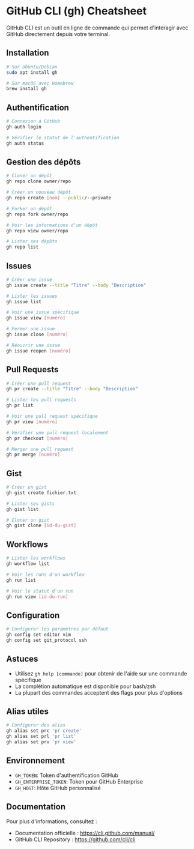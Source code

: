 # GitHub CLI (gh) Cheatsheet

GitHub CLI est un outil en ligne de commande qui permet d'interagir avec GitHub directement depuis votre terminal.

## Installation

```bash
# Sur Ubuntu/Debian
sudo apt install gh

# Sur macOS avec Homebrew
brew install gh
```

## Authentification

```bash
# Connexion à GitHub
gh auth login

# Vérifier le statut de l'authentification
gh auth status
```

## Gestion des dépôts

```bash
# Cloner un dépôt
gh repo clone owner/repo

# Créer un nouveau dépôt
gh repo create [nom] --public/--private

# Forker un dépôt
gh repo fork owner/repo

# Voir les informations d'un dépôt
gh repo view owner/repo

# Lister ses dépôts
gh repo list
```

## Issues

```bash
# Créer une issue
gh issue create --title "Titre" --body "Description"

# Lister les issues
gh issue list

# Voir une issue spécifique
gh issue view [numéro]

# Fermer une issue
gh issue close [numéro]

# Réouvrir une issue
gh issue reopen [numéro]
```

## Pull Requests

```bash
# Créer une pull request
gh pr create --title "Titre" --body "Description"

# Lister les pull requests
gh pr list

# Voir une pull request spécifique
gh pr view [numéro]

# Vérifier une pull request localement
gh pr checkout [numéro]

# Merger une pull request
gh pr merge [numéro]
```

## Gist

```bash
# Créer un gist
gh gist create fichier.txt

# Lister ses gists
gh gist list

# Cloner un gist
gh gist clone [id-du-gist]
```

## Workflows

```bash
# Lister les workflows
gh workflow list

# Voir les runs d'un workflow
gh run list

# Voir le statut d'un run
gh run view [id-du-run]
```

## Configuration

```bash
# Configurer les paramètres par défaut
gh config set editor vim
gh config set git_protocol ssh
```

## Astuces

- Utilisez `gh help [commande]` pour obtenir de l'aide sur une commande spécifique
- La complétion automatique est disponible pour bash/zsh
- La plupart des commandes acceptent des flags pour plus d'options

## Alias utiles

```bash
# Configurer des alias
gh alias set prc 'pr create'
gh alias set prl 'pr list'
gh alias set prv 'pr view'
```

## Environnement

- `GH_TOKEN`: Token d'authentification GitHub
- `GH_ENTERPRISE_TOKEN`: Token pour GitHub Enterprise
- `GH_HOST`: Hôte GitHub personnalisé

## Documentation

Pour plus d'informations, consultez :
- Documentation officielle : https://cli.github.com/manual/
- GitHub CLI Repository : https://github.com/cli/cli 